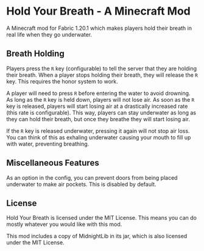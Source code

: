 # Hold Your Breath - A Minecraft Mod

A Minecraft mod for Fabric 1.20.1 which makes players hold their breath in real life when they go underwater.

## Breath Holding

Players press the `R` key (configurable) to tell the server that they are holding their breath.
When a player stops holding their breath, they will release the `R` key.
This requires the honor system to work.

A player will need to press `R` before entering the water to avoid drowning.
As long as the `R` key is held down, players will not lose air.
As soon as the `R` key is released, players will start losing air at a drastically increased rate
(this rate is configurable).
This way, players can stay underwater as long as they can hold their breath, but once they breathe they will start
losing air.

If the `R` key is released underwater, pressing it again will not stop air loss.
You can think of this as exhaling underwater causing your mouth to fill up with water, preventing breathing.

## Miscellaneous Features

As an option in the config, you can prevent doors from being placed underwater to make air pockets.
This is disabled by default.

## License

Hold Your Breath is licensed under the MIT License. This means you can do mostly whatever you would like with this mod.

This mod includes a copy of MidnightLib in its jar, which is also licensed under the MIT License.
